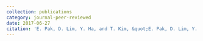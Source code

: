 ```yaml
---
collection: publications
category: journal-peer-reviewed
date: 2017-06-27
citation: 'E. Pak, D. Lim, Y. Ha, and T. Kim, &quot;E. Pak, D. Lim, Y. Ha, and T. Kim,&quot; <i>the 13th Annual Workshop on Operating Systems Platforms for Embedded Real-Time applications (OSPERT) in conjunction with the 29th Euromicro Conference on Real-Time Systems (ECRTS),</i> 2017'
---
```

